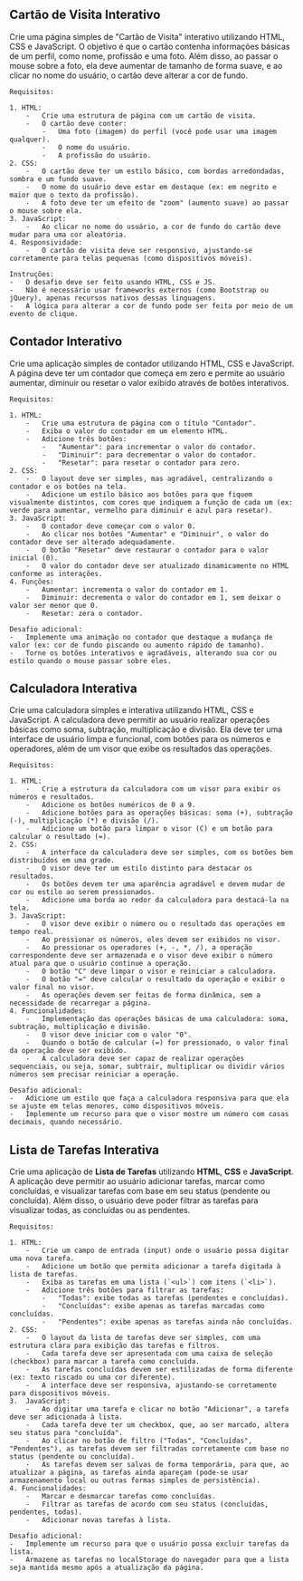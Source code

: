 ## Cartão de Visita Interativo
Crie uma página simples de "Cartão de Visita" interativo utilizando HTML, CSS e JavaScript. O objetivo é que o cartão contenha informações básicas de um perfil, como nome, profissão e uma foto. Além disso, ao passar o mouse sobre a foto, ela deve aumentar de tamanho de forma suave, e ao clicar no nome do usuário, o cartão deve alterar a cor de fundo.

	Requisitos:

	1. HTML:
	    -   Crie uma estrutura de página com um cartão de visita.
	    -   O cartão deve conter:
	        -   Uma foto (imagem) do perfil (você pode usar uma imagem qualquer).
	        -   O nome do usuário.
	        -   A profissão do usuário.
	2. CSS:
	    -   O cartão deve ter um estilo básico, com bordas arredondadas, sombra e um fundo suave.
	    -   O nome do usuário deve estar em destaque (ex: em negrito e maior que o texto da profissão).
	    -   A foto deve ter um efeito de "zoom" (aumento suave) ao passar o mouse sobre ela.
	3. JavaScript:
	    -   Ao clicar no nome do usuário, a cor de fundo do cartão deve mudar para uma cor aleatória.
	4. Responsividade:
	    -   O cartão de visita deve ser responsivo, ajustando-se corretamente para telas pequenas (como dispositivos móveis).

	Instruções:
	-   O desafio deve ser feito usando HTML, CSS e JS.
	-   Não é necessário usar frameworks externos (como Bootstrap ou jQuery), apenas recursos nativos dessas linguagens.
	-   A lógica para alterar a cor de fundo pode ser feita por meio de um evento de clique.

## Contador Interativo

Crie uma aplicação simples de contador utilizando HTML, CSS e JavaScript. A página deve ter um contador que começa em zero e permite ao usuário aumentar, diminuir ou resetar o valor exibido através de botões interativos.

	Requisitos:

	1. HTML:
	    -   Crie uma estrutura de página com o título "Contador".
	    -   Exiba o valor do contador em um elemento HTML.
	    -   Adicione três botões:
	        -   "Aumentar": para incrementar o valor do contador.
	        -   "Diminuir": para decrementar o valor do contador.
	        -   "Resetar": para resetar o contador para zero.
	2. CSS:	    
	    -   O layout deve ser simples, mas agradável, centralizando o contador e os botões na tela.
	    -   Adicione um estilo básico aos botões para que fiquem visualmente distintos, com cores que indiquem a função de cada um (ex: verde para aumentar, vermelho para diminuir e azul para resetar).
	3. JavaScript:	    
	    -   O contador deve começar com o valor 0.
	    -   Ao clicar nos botões "Aumentar" e "Diminuir", o valor do contador deve ser alterado adequadamente.
	    -   O botão "Resetar" deve restaurar o contador para o valor inicial (0).
	    -   O valor do contador deve ser atualizado dinamicamente no HTML conforme as interações.
	4. Funções:	    
	    -   Aumentar: incrementa o valor do contador em 1.
	    -   Diminuir: decrementa o valor do contador em 1, sem deixar o valor ser menor que 0.
	    -   Resetar: zera o contador.

	Desafio adicional:
	-   Implemente uma animação no contador que destaque a mudança de valor (ex: cor de fundo piscando ou aumento rápido de tamanho).
	-   Torne os botões interativos e agradáveis, alterando sua cor ou estilo quando o mouse passar sobre eles.

## Calculadora Interativa
Crie uma calculadora simples e interativa utilizando HTML, CSS e JavaScript. A calculadora deve permitir ao usuário realizar operações básicas como soma, subtração, multiplicação e divisão. Ela deve ter uma interface de usuário limpa e funcional, com botões para os números e operadores, além de um visor que exibe os resultados das operações.

	Requisitos:

	1. HTML:
	    -   Crie a estrutura da calculadora com um visor para exibir os números e resultados.
	    -   Adicione os botões numéricos de 0 a 9.
	    -   Adicione botões para as operações básicas: soma (+), subtração (-), multiplicação (*) e divisão (/).
	    -   Adicione um botão para limpar o visor (C) e um botão para calcular o resultado (=).
	2. CSS:	    
	    -   A interface da calculadora deve ser simples, com os botões bem distribuídos em uma grade.
	    -   O visor deve ter um estilo distinto para destacar os resultados.
	    -   Os botões devem ter uma aparência agradável e devem mudar de cor ou estilo ao serem pressionados.
	    -   Adicione uma borda ao redor da calculadora para destacá-la na tela.
	3. JavaScript:
	    -   O visor deve exibir o número ou o resultado das operações em tempo real.
	    -   Ao pressionar os números, eles devem ser exibidos no visor.
	    -   Ao pressionar os operadores (+, -, *, /), a operação correspondente deve ser armazenada e o visor deve exibir o número atual para que o usuário continue a operação.
	    -   O botão "C" deve limpar o visor e reiniciar a calculadora.
	    -   O botão "=" deve calcular o resultado da operação e exibir o valor final no visor.
	    -   As operações devem ser feitas de forma dinâmica, sem a necessidade de recarregar a página.
	4. Funcionalidades:	    
	    -   Implementação das operações básicas de uma calculadora: soma, subtração, multiplicação e divisão.
	    -   O visor deve iniciar com o valor "0".
	    -   Quando o botão de calcular (=) for pressionado, o valor final da operação deve ser exibido.
	    -   A calculadora deve ser capaz de realizar operações sequenciais, ou seja, somar, subtrair, multiplicar ou dividir vários números sem precisar reiniciar a operação.

	Desafio adicional:
	-   Adicione um estilo que faça a calculadora responsiva para que ela se ajuste em telas menores, como dispositivos móveis.
	-   Implemente um recurso para que o visor mostre um número com casas decimais, quando necessário.

## Lista de Tarefas Interativa

Crie uma aplicação de **Lista de Tarefas** utilizando **HTML**, **CSS** e **JavaScript**. A aplicação deve permitir ao usuário adicionar tarefas, marcar como concluídas, e visualizar tarefas com base em seu status (pendente ou concluída). Além disso, o usuário deve poder filtrar as tarefas para visualizar todas, as concluídas ou as pendentes.

	Requisitos:

	1. HTML:	    
	    -   Crie um campo de entrada (input) onde o usuário possa digitar uma nova tarefa.
	    -   Adicione um botão que permita adicionar a tarefa digitada à lista de tarefas.
	    -   Exiba as tarefas em uma lista (`<ul>`) com itens (`<li>`).
	    -   Adicione três botões para filtrar as tarefas:
	        -   "Todas": exibe todas as tarefas (pendentes e concluídas).
	        -   "Concluídas": exibe apenas as tarefas marcadas como concluídas.
	        -   "Pendentes": exibe apenas as tarefas ainda não concluídas.
	2. CSS:	    
	    -   O layout da lista de tarefas deve ser simples, com uma estrutura clara para exibição das tarefas e filtros.
	    -   Cada tarefa deve ser apresentada com uma caixa de seleção (checkbox) para marcar a tarefa como concluída.
	    -   As tarefas concluídas devem ser estilizadas de forma diferente (ex: texto riscado ou uma cor diferente).
	    -   A interface deve ser responsiva, ajustando-se corretamente para dispositivos móveis.
	3.  JavaScript:	    
	    -   Ao digitar uma tarefa e clicar no botão "Adicionar", a tarefa deve ser adicionada à lista.
	    -   Cada tarefa deve ter um checkbox, que, ao ser marcado, altera seu status para "concluída".
	    -   Ao clicar no botão de filtro ("Todas", "Concluídas", "Pendentes"), as tarefas devem ser filtradas corretamente com base no status (pendente ou concluída).
	    -   As tarefas devem ser salvas de forma temporária, para que, ao atualizar a página, as tarefas ainda apareçam (pode-se usar armazenamento local ou outras formas simples de persistência).
	4. Funcionalidades:
	    -   Marcar e desmarcar tarefas como concluídas.
	    -   Filtrar as tarefas de acordo com seu status (concluídas, pendentes, todas).
	    -   Adicionar novas tarefas à lista.

	Desafio adicional:
	-   Implemente um recurso para que o usuário possa excluir tarefas da lista.
	-   Armazene as tarefas no localStorage do navegador para que a lista seja mantida mesmo após a atualização da página.

